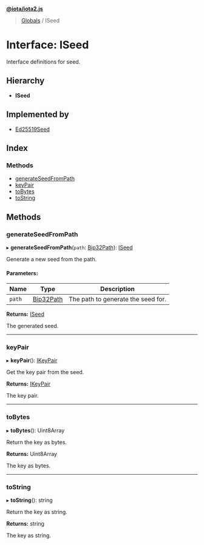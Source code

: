 **[@iota/iota2.js](../README.md)**

> [Globals](../README.md) / ISeed

# Interface: ISeed

Interface definitions for seed.

## Hierarchy

* **ISeed**

## Implemented by

* [Ed25519Seed](../classes/ed25519seed.md)

## Index

### Methods

* [generateSeedFromPath](iseed.md#generateseedfrompath)
* [keyPair](iseed.md#keypair)
* [toBytes](iseed.md#tobytes)
* [toString](iseed.md#tostring)

## Methods

### generateSeedFromPath

▸ **generateSeedFromPath**(`path`: [Bip32Path](../classes/bip32path.md)): [ISeed](iseed.md)

Generate a new seed from the path.

#### Parameters:

Name | Type | Description |
------ | ------ | ------ |
`path` | [Bip32Path](../classes/bip32path.md) | The path to generate the seed for. |

**Returns:** [ISeed](iseed.md)

The generated seed.

___

### keyPair

▸ **keyPair**(): [IKeyPair](ikeypair.md)

Get the key pair from the seed.

**Returns:** [IKeyPair](ikeypair.md)

The key pair.

___

### toBytes

▸ **toBytes**(): Uint8Array

Return the key as bytes.

**Returns:** Uint8Array

The key as bytes.

___

### toString

▸ **toString**(): string

Return the key as string.

**Returns:** string

The key as string.
